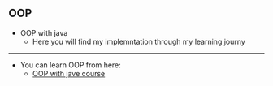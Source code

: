## OOP
- OOP with java
    - Here you will find my implemntation through my learning journy
---
- You can learn OOP from here:
    - [OOP with jave course](https://www.youtube.com/playlist?list=PLCInYL3l2AagY7fFlhCrjpLiIFybW3yQv)